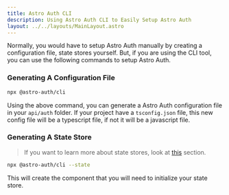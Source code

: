 ```yaml
---
title: Astro Auth CLI
description: Using Astro Auth CLI to Easily Setup Astro Auth
layout: ../../layouts/MainLayout.astro
---
```


Normally, you would have to setup Astro Auth manually by creating a configuration file, state stores yourself. But, if you are using the CLI tool, you can use the following commands to setup Astro Auth.

### Generating A Configuration File

```bash
npx @astro-auth/cli
```

Using the above command, you can generate a Astro Auth configuration file in your `api/auth` folder. If your project have a `tsconfig.json` file, this new config file will be a typescript file, if not it will be a javascript file.

### Generating A State Store

> If you want to learn more about state stores, look at [this](/state-store/react) section.

```bash
npx @astro-auth/cli --state
```

This will create the component that you will need to initialize your state store.
